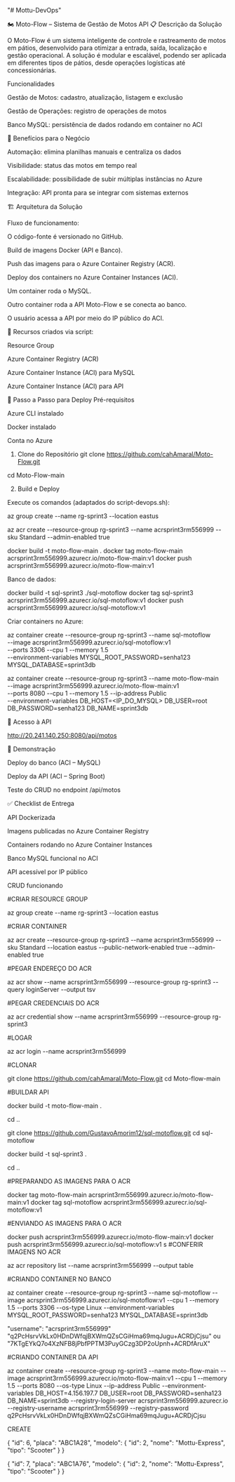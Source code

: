 "# Mottu-DevOps" 

🏍️ Moto-Flow – Sistema de Gestão de Motos API
📋 Descrição da Solução

O Moto-Flow é um sistema inteligente de controle e rastreamento de motos em pátios, desenvolvido para otimizar a entrada, saída, localização e gestão operacional.
A solução é modular e escalável, podendo ser aplicada em diferentes tipos de pátios, desde operações logísticas até concessionárias.

Funcionalidades

Gestão de Motos: cadastro, atualização, listagem e exclusão

Gestão de Operações: registro de operações de motos

Banco MySQL: persistência de dados rodando em container no ACI

💼 Benefícios para o Negócio

Automação: elimina planilhas manuais e centraliza os dados

Visibilidade: status das motos em tempo real

Escalabilidade: possibilidade de subir múltiplas instâncias no Azure

Integração: API pronta para se integrar com sistemas externos

🏗️ Arquitetura da Solução

Fluxo de funcionamento:

O código-fonte é versionado no GitHub.

Build de imagens Docker (API e Banco).

Push das imagens para o Azure Container Registry (ACR).

Deploy dos containers no Azure Container Instances (ACI).

Um container roda o MySQL.

Outro container roda a API Moto-Flow e se conecta ao banco.

O usuário acessa a API por meio do IP público do ACI.

📌 Recursos criados via script:

Resource Group

Azure Container Registry (ACR)

Azure Container Instance (ACI) para MySQL

Azure Container Instance (ACI) para API

🚀 Passo a Passo para Deploy
Pré-requisitos

Azure CLI instalado

Docker instalado

Conta no Azure

1. Clone do Repositório
git clone https://github.com/cahAmaral/Moto-Flow.git

cd Moto-Flow-main

2. Build e Deploy

Execute os comandos (adaptados do script-devops.sh):

az group create --name rg-sprint3 --location eastus

az acr create --resource-group rg-sprint3 --name acrsprint3rm556999 --sku Standard --admin-enabled true

docker build -t moto-flow-main .
docker tag moto-flow-main acrsprint3rm556999.azurecr.io/moto-flow-main:v1
docker push acrsprint3rm556999.azurecr.io/moto-flow-main:v1


Banco de dados:

docker build -t sql-sprint3 ./sql-motoflow
docker tag sql-sprint3 acrsprint3rm556999.azurecr.io/sql-motoflow:v1
docker push acrsprint3rm556999.azurecr.io/sql-motoflow:v1


Criar containers no Azure:

az container create --resource-group rg-sprint3 --name sql-motoflow \
  --image acrsprint3rm556999.azurecr.io/sql-motoflow:v1 \
  --ports 3306 --cpu 1 --memory 1.5 \
  --environment-variables MYSQL_ROOT_PASSWORD=senha123 MYSQL_DATABASE=sprint3db

az container create --resource-group rg-sprint3 --name moto-flow-main \
  --image acrsprint3rm556999.azurecr.io/moto-flow-main:v1 \
  --ports 8080 --cpu 1 --memory 1.5 --ip-address Public \
  --environment-variables DB_HOST=<IP_DO_MYSQL> DB_USER=root DB_PASSWORD=senha123 DB_NAME=sprint3db

🔗 Acesso à API

http://20.241.140.250:8080/api/motos

🎥 Demonstração

Deploy do banco (ACI – MySQL)

Deploy da API (ACI – Spring Boot)

Teste do CRUD no endpoint /api/motos

✅ Checklist de Entrega

 API Dockerizada

 Imagens publicadas no Azure Container Registry

 Containers rodando no Azure Container Instances

 Banco MySQL funcional no ACI

 API acessível por IP público

 CRUD funcionando

#CRIAR RESOURCE GROUP

az group create --name rg-sprint3 --location eastus

#CRIAR CONTAINER

az acr create --resource-group rg-sprint3 --name acrsprint3rm556999 --sku Standard --location eastus --public-network-enabled true --admin-enabled true

#PEGAR ENDEREÇO DO ACR

az acr show --name acrsprint3rm556999 --resource-group rg-sprint3 --query loginServer --output tsv

#PEGAR CREDENCIAIS DO ACR

az acr credential show --name acrsprint3rm556999 --resource-group rg-sprint3

#LOGAR

az acr login --name acrsprint3rm556999

#CLONAR

git clone https://github.com/cahAmaral/Moto-Flow.git
cd Moto-flow-main

#BUILDAR API

docker build -t moto-flow-main .

cd ..

git clone https://github.com/GustavoAmorim12/sql-motoflow.git
cd sql-motoflow

docker build -t sql-sprint3 .

cd ..

#PREPARANDO AS IMAGENS PARA O ACR

docker tag moto-flow-main acrsprint3rm556999.azurecr.io/moto-flow-main:v1
docker tag sql-motoflow acrsprint3rm556999.azurecr.io/sql-motoflow:v1

#ENVIANDO AS IMAGENS PARA O ACR

docker push acrsprint3rm556999.azurecr.io/moto-flow-main:v1
docker push acrsprint3rm556999.azurecr.io/sql-motoflow:v1
s
#CONFERIR IMAGENS NO ACR

az acr repository list --name acrsprint3rm556999 --output table

#CRIANDO CONTAINER NO BANCO

az container create --resource-group rg-sprint3 --name sql-motoflow --image acrsprint3rm556999.azurecr.io/sql-motoflow:v1 --cpu 1 --memory 1.5 --ports 3306 --os-type Linux --environment-variables MYSQL_ROOT_PASSWORD=senha123 MYSQL_DATABASE=sprint3db

"username": "acrsprint3rm556999"
"q2PcHsrvVkLx0HDnDWfqjBXWmQZsCGiHma69mqJugu+ACRDjCjsu" ou "7KTgEYkQ7o4XzNFB8jPbfPPTM3PuyGCzg3DP2oUpnh+ACRDfAruX"

#CRIANDO CONTAINER DA API

az container create --resource-group rg-sprint3 --name moto-flow-main --image acrsprint3rm556999.azurecr.io/moto-flow-main:v1 --cpu 1 --memory 1.5 --ports 8080 --os-type Linux --ip-address Public --environment-variables DB_HOST=4.156.197.7 DB_USER=root DB_PASSWORD=senha123 DB_NAME=sprint3db --registry-login-server acrsprint3rm556999.azurecr.io --registry-username acrsprint3rm556999 --registry-password q2PcHsrvVkLx0HDnDWfqjBXWmQZsCGiHma69mqJugu+ACRDjCjsu

CREATE

{
    "id": 6,
    "placa": "ABC1A28",
    "modelo": {
      "id": 2,
      "nome": "Mottu-Express",
      "tipo": "Scooter"
    }
}

{
    "id": 7,
    "placa": "ABC1A76",
    "modelo": {
      "id": 2,
      "nome": "Mottu-Express",
      "tipo": "Scooter"
    }
}
